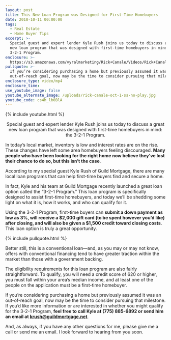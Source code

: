 ```yaml
---
layout: post
title: This New Loan Program was Designed for First-Time Homebuyers
date: 2018-10-11 00:00:00
tags:
  - Real Estate
  - Home Buyer Tips
excerpt: >-
  Special guest and expert lender Kyle Rush joins us today to discuss a great
  new loan program that was designed with first-time homebuyers in mind: the
  3-2-1 Program.
enclosure: >-
  https://s3.amazonaws.com/vyralmarketing/Rick+Canale/Videos/Rick+Canale+-+This+New+Loan+Program+was+Designed+for+First-Time+Homebuyers.mp4
pullquote: >-
  If you’re considering purchasing a home but previously assumed it was an
  out-of-reach goal, now may be the time to consider pursuing that milestone.
enclosure_type: video/mp4
enclosure_time:
use_youtube_image: false
youtube_alternate_image: /uploads/rick-canale-oct-1-ss-no-play.jpg
youtube_code: cs4h_lb0BlA
---
```


{% include youtube.html %}

<center>Special guest and expert lender Kyle Rush joins us today to discuss a great new loan program that was designed with first-time homebuyers in mind: the 3-2-1 Program.</center>

In today’s local market, inventory is low and interest rates are on the rise. These changes have left some area homebuyers feeling discouraged. **Many people who have been looking for the right home now believe they’ve lost their chance to do so, but this isn’t the case**.

According to my special guest Kyle Rush of Guild Mortgage, there are many local loan programs that can help first-time buyers find and secure a home.

In fact, Kyle and his team at Guild Mortgage recently launched a great loan option called the “3-2-1 Program.” This loan program is specifically designed to assist first-time homebuyers, and today we’ll be shedding some light on what it is, how it works, and who can qualify for it.

Using the 3-2-1 Program, first-time buyers can **submit a down payment as low as 3%, will receive a $2,000 gift card (to be spent however you’d like) after closing, and will also be given a $1,500 credit toward closing costs**. This loan option is truly a great opportunity.

{% include pullquote.html %}

Better still, this is a conventional loan—and, as you may or may not know, offers with conventional financing tend to have greater traction within the market than those with a government backing.

The eligibility requirements for this loan program are also fairly straightforward. To qualify, you will need a credit score of 620 or higher, you must fall within your area’s median income, and at least one of the people on the application must be a first-time homebuyer.

If you’re considering purchasing a home but previously assumed it was an out-of-reach goal, now may be the time to consider pursuing that milestone. If you’d like more information or are interested in whether you might qualify for the 3-2-1 Program, **feel free to call Kyle at (775) 885-6892 or send him an email at [krush@guildmortgage.net](mailto:krush@guildmortgage.net?subject=Re%3A%203-2-1%20Program)**.

And, as always, if you have any other questions for me, please give me a call or send me an email. I look forward to hearing from you soon.